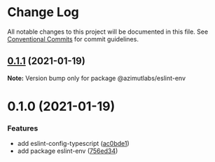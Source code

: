# Change Log

All notable changes to this project will be documented in this file.
See [Conventional Commits](https://conventionalcommits.org) for commit guidelines.

## [0.1.1](https://github.com/azimutlabs/eslint/compare/@azimutlabs/eslint-env@0.1.0...@azimutlabs/eslint-env@0.1.1) (2021-01-19)

**Note:** Version bump only for package @azimutlabs/eslint-env





# 0.1.0 (2021-01-19)


### Features

* add eslint-config-typescript ([ac0bde1](https://github.com/azimutlabs/eslint/commit/ac0bde1d66167af9444e3b833cb8104b7d328074))
* add package eslint-env ([756ed34](https://github.com/azimutlabs/eslint/commit/756ed34e02debc09ba03976a641518fa38cf8041))
